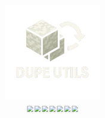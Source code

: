 <p align="center">
  <a href="https://templecheats.xyz">
    <img src="github/images/logo.png">
  </a>
</p> 
<p align="center">
  <img src="https://img.shields.io/badge/Java-E1C699?style=for-the-badge&logo=openjdk&logoColor=white">
  <img src="https://img.shields.io/badge/Intellij%20Idea-C6A27E?logo=intellij-idea&style=for-the-badge&logoColor=white">
  <img src="https://img.shields.io/github/downloads/PhilipPanda/Dupe-Utils/total?style=for-the-badge&label=Downloads&color=DEB887">
  <a href="https://discord.gg/j6hTUB5GBx" style="text-decoration: none;">
    <img src="https://img.shields.io/badge/Discord-D9A066?style=for-the-badge&logo=discord&logoColor=white">
  </a>
  <img src="https://img.shields.io/badge/License-GPL--3.0-F5DEB3?style=for-the-badge&logoColor=white">
  <img src="https://img.shields.io/badge/Dupe%20Utils%201.21.4-v1.0.0-D2B48C?style=for-the-badge">
  <img src="https://img.shields.io/badge/Minecraft-1.20.4-F0E4D7?style=for-the-badge&logo=minecraft&logoColor=black">
</p>

